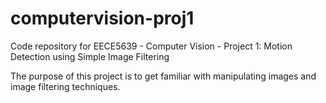 # computervision-proj1
Code repository for EECE5639 - Computer Vision - Project 1: Motion Detection using Simple Image Filtering

The purpose of this project is to get familiar with manipulating images and image filtering techniques.
